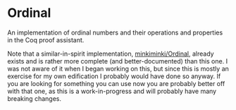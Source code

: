 # Ordinal
An implementation of ordinal numbers and their operations and properties in the Coq proof
assistant.

Note that a similar-in-spirit implementation,
[minkiminki/Ordinal](https://github.com/minkiminki/Ordinal), already exists and is
rather more complete (and better-documented) than this one. I was not aware of it when I
began working on this, but since this is mostly an exercise for my own edification I
probably would have done so anyway. If you are looking for something you can use now
you are probably better off with that one, as this is a work-in-progress and will
probably have many breaking changes.
